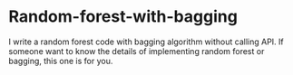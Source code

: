 # Random-forest-with-bagging
I write a random forest code with bagging algorithm without calling API. If someone want to know the details of implementing random forest or bagging, this one is for you.
